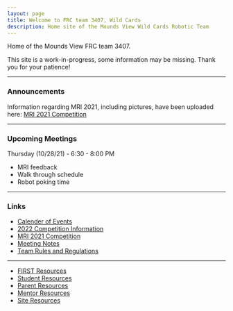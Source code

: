 ```yaml
---
layout: page
title: Welcome to FRC team 3407, Wild Cards
description: Home site of the Mounds View Wild Cards Robotic Team
---
```


Home of the Mounds View FRC team 3407. 

This site is a work-in-progress, some information may be missing.  Thank you for your patience!

---

### Announcements

Information regarding MRI 2021, including pictures, have been uploaded here: [MRI 2021 Competition](pages/2021MRI.html)

---
### Upcoming Meetings

Thursday (10/28/21) - 6:30 - 8:00 PM
- MRI feedback
- Walk through schedule
- Robot poking time

---
### Links

- [Calender of Events](pages/calender.html)
- [2022 Competition Information](pages/2022Competition.html)
- [MRI 2021 Competition](pages/2021MRI.html)
- [Meeting Notes](pages/meetingnotes.html)
- [Team Rules and Regulations](pages/rules.html)

---
- [FIRST Resources](pages/firstoverview.html)
- [Student Resources](pages/studentresources.html)
- [Parent Resources](pages/parentresources.html)
- [Mentor Resources](pages/mentorresources.html)
- [Site Resources](pages/siteresources.html)
